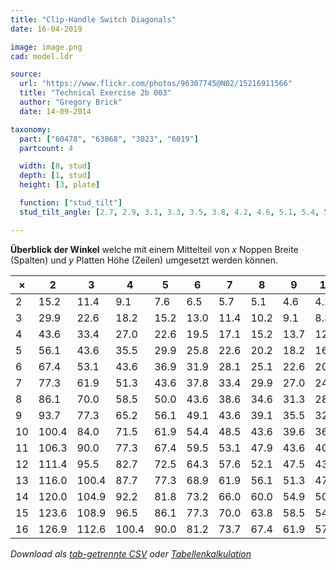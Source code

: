 ```yaml
---
title: "Clip-Handle Switch Diagonals"
date: 16-04-2019

image: image.png
cad: model.ldr

source:
  url: "https://www.flickr.com/photos/96307745@N02/15216911566"
  title: "Technical Exercise 2b 003"
  author: "Gregory Brick"
  date: 14-09-2014

taxonomy:
  part: ["60478", "63868", "3023", "6019"]
  partcount: 4

  width: [8, stud]
  depth: [1, stud]
  height: [3, plate]

  function: ["stud_tilt"]
  stud_tilt_angle: [2.7, 2.9, 3.1, 3.3, 3.5, 3.8, 4.2, 4.6, 5.1, 5.4, 5.7, 6.1, 6.5, 7.0, 7.6, 8.1, 8.3, 8.6, 9.1, 9.8, 10.2, 10.5, 10.8, 11.4, 12.2, 12.5, 13.0, 13.4, 13.7, 14.0, 14.3, 15.2, 16.1, 16.3, 16.6, 17.1, 17.5, 18.2, 18.7, 18.9, 19.5, 19.9, 20.2, 20.6, 20.9, 21.1, 21.3, 22.6, 23.9, 24.1, 24.3, 24.6, 25.1, 25.4, 25.8, 26.3, 26.5, 27.0, 27.7, 28.1, 28.6, 28.8, 29.0, 29.9, 30.8, 31.0, 31.3, 31.5, 31.9, 32.4, 32.7, 33.4, 34.0, 34.2, 34.6, 34.9, 35.5, 36.0, 36.2, 36.5, 36.9, 37.4, 37.8, 38.2, 38.6, 38.9, 39.1, 39.6, 40.0, 40.3, 40.5, 40.8, 40.9, 41.1, 43.6, 46.4, 46.6, 46.9, 47.1, 47.5, 47.9, 48.5, 49.1, 49.6, 50.0, 50.6, 51.3, 52.1, 53.1, 54.0, 54.4, 54.9, 56.1, 57.2, 57.6, 58.5, 59.5, 60.0, 61.9, 63.8, 64.3, 65.2, 66.0, 67.4, 68.9, 70.0, 71.5, 72.5, 73.2, 73.7, 77.3, 81.2, 81.8, 82.7, 84.0, 86.1, 87.7]

---
```


**Überblick der Winkel** welche mit einem Mittelteil von *x* Noppen Breite (Spalten) und *y* Platten Höhe (Zeilen) umgesetzt werden können. 

|  × |   2   |   3   |   4   |   5  |   6  |   7  |   8  |   9  |  10  |  11  |  12  |  13  |  14  |  15  |  16  |
|----|-------|-------|-------|------|------|------|------|------|------|------|------|------|------|------|------|
|  2 |  15.2 |  11.4 |   9.1 |  7.6 |  6.5 |  5.7 |  5.1 |  4.6 |  4.2 |  3.8 |  3.5 |  3.3 |  3.1 |  2.9 |  2.7 |
|  3 |  29.9 |  22.6 |  18.2 | 15.2 | 13.0 | 11.4 | 10.2 |  9.1 |  8.3 |  7.6 |  7.0 |  6.5 |  6.1 |  5.7 |  5.4 |
|  4 |  43.6 |  33.4 |  27.0 | 22.6 | 19.5 | 17.1 | 15.2 | 13.7 | 12.5 | 11.4 | 10.5 |  9.8 |  9.1 |  8.6 |  8.1 |
|  5 |  56.1 |  43.6 |  35.5 | 29.9 | 25.8 | 22.6 | 20.2 | 18.2 | 16.6 | 15.2 | 14.0 | 13.0 | 12.2 | 11.4 | 10.8 |
|  6 |  67.4 |  53.1 |  43.6 | 36.9 | 31.9 | 28.1 | 25.1 | 22.6 | 20.6 | 18.9 | 17.5 | 16.3 | 15.2 | 14.3 | 13.4 |
|  7 |  77.3 |  61.9 |  51.3 | 43.6 | 37.8 | 33.4 | 29.9 | 27.0 | 24.6 | 22.6 | 20.9 | 19.5 | 18.2 | 17.1 | 16.1 |
|  8 |  86.1 |  70.0 |  58.5 | 50.0 | 43.6 | 38.6 | 34.6 | 31.3 | 28.6 | 26.3 | 24.3 | 22.6 | 21.1 | 19.9 | 18.7 |
|  9 |  93.7 |  77.3 |  65.2 | 56.1 | 49.1 | 43.6 | 39.1 | 35.5 | 32.4 | 29.9 | 27.7 | 25.8 | 24.1 | 22.6 | 21.3 |
| 10 | 100.4 |  84.0 |  71.5 | 61.9 | 54.4 | 48.5 | 43.6 | 39.6 | 36.2 | 33.4 | 31.0 | 28.8 | 27.0 | 25.4 | 23.9 |
| 11 | 106.3 |  90.0 |  77.3 | 67.4 | 59.5 | 53.1 | 47.9 | 43.6 | 40.0 | 36.9 | 34.2 | 31.9 | 29.9 | 28.1 | 26.5 |
| 12 | 111.4 |  95.5 |  82.7 | 72.5 | 64.3 | 57.6 | 52.1 | 47.5 | 43.6 | 40.3 | 37.4 | 34.9 | 32.7 | 30.8 | 29.0 |
| 13 | 116.0 | 100.4 |  87.7 | 77.3 | 68.9 | 61.9 | 56.1 | 51.3 | 47.1 | 43.6 | 40.5 | 37.8 | 35.5 | 33.4 | 31.5 |
| 14 | 120.0 | 104.9 |  92.2 | 81.8 | 73.2 | 66.0 | 60.0 | 54.9 | 50.6 | 46.9 | 43.6 | 40.8 | 38.2 | 36.0 | 34.0 |
| 15 | 123.6 | 108.9 |  96.5 | 86.1 | 77.3 | 70.0 | 63.8 | 58.5 | 54.0 | 50.0 | 46.6 | 43.6 | 40.9 | 38.6 | 36.5 |
| 16 | 126.9 | 112.6 | 100.4 | 90.0 | 81.2 | 73.7 | 67.4 | 61.9 | 57.2 | 53.1 | 49.6 | 46.4 | 43.6 | 41.1 | 38.9 |

*Download als [tab-getrennte CSV](table.csv) oder [Tabellenkalkulation](table.ods)*